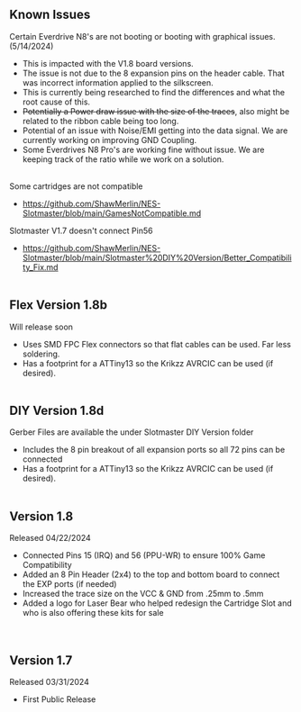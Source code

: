## Known Issues <BR>
Certain Everdrive N8's are not booting or booting with graphical issues. (5/14/2024) <br>
- This is impacted with the V1.8 board versions. <br>
- The issue is not due to the 8 expansion pins on the header cable. That was incorrect information applied to the silkscreen. <br>
- This is currently being researched to find the differences and what the root cause of this. <br>
- ~~Potentially a Power draw issue with the size of the traces~~, also might be related to the ribbon cable being too long. <br>
- Potential of an issue with Noise/EMI getting into the data signal.  We are currently working on improving GND Coupling. <br>
- Some Everdrives N8 Pro's are working fine without issue.  We are keeping track of the ratio while we work on a solution.<br> <br>

Some cartridges are not compatible <br>
- https://github.com/ShawMerlin/NES-Slotmaster/blob/main/GamesNotCompatible.md <br>

Slotmaster V1.7 doesn't connect Pin56 <br>
- https://github.com/ShawMerlin/NES-Slotmaster/blob/main/Slotmaster%20DIY%20Version/Better_Compatibility_Fix.md <br> <br>

## Flex Version 1.8b <BR>
Will release soon <br>
- Uses SMD FPC Flex connectors so that flat cables can be used.  Far less soldering. <br>
- Has a footprint for a ATTiny13 so the Krikzz AVRCIC can be used (if desired). <br> <br>

## DIY Version 1.8d <BR>
Gerber Files are available the under Slotmaster DIY Version folder <br>
- Includes the 8 pin breakout of all expansion ports so all 72 pins can be connected <br>
- Has a footprint for a ATTiny13 so the Krikzz AVRCIC can be used (if desired). <br> <br>

## Version 1.8 <BR>
Released 04/22/2024 <BR>
- Connected Pins 15 (IRQ) and 56 (PPU-WR) to ensure 100% Game Compatibility <br>
- Added an 8 Pin Header (2x4) to the top and bottom board to connect the EXP ports (if needed) <br>
- Increased the trace size on the VCC & GND from .25mm to .5mm <br>
- Added a logo for Laser Bear who helped redesign the Cartridge Slot and who is also offering these kits for sale <br>
<BR> <BR>

## Version 1.7 <BR>
Released 03/31/2024 <BR>
- First Public Release <br>
